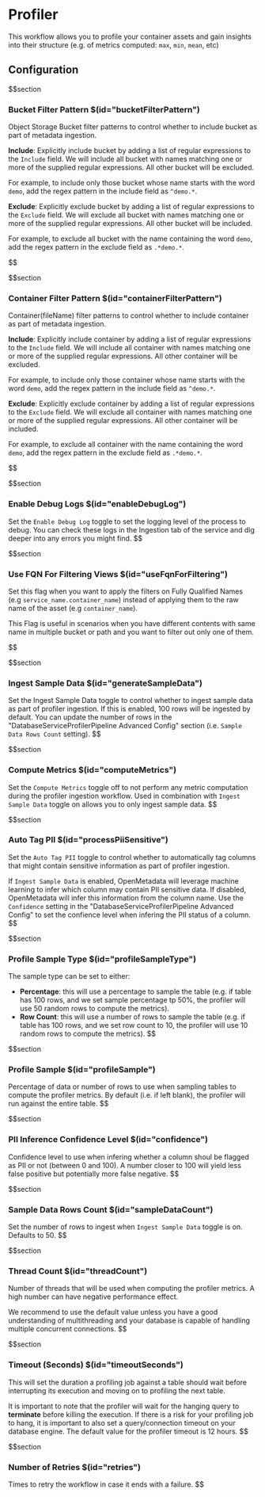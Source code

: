 # Profiler

This workflow allows you to profile your container assets and gain insights into their structure (e.g. of metrics computed: `max`, `min`, `mean`, etc)

## Configuration

$$section
### Bucket Filter Pattern $(id="bucketFilterPattern")

Object Storage Bucket filter patterns to control whether to include bucket as part of metadata ingestion.

**Include**: Explicitly include bucket by adding a list of regular expressions to the `Include` field. We will include all bucket with names matching one or more of the supplied regular expressions. All other bucket will be excluded.

For example, to include only those bucket whose name starts with the word `demo`, add the regex pattern in the include field as `^demo.*`.

**Exclude**: Explicitly exclude bucket by adding a list of regular expressions to the `Exclude` field. We will exclude all bucket with names matching one or more of the supplied regular expressions. All other bucket will be included.

For example, to exclude all bucket with the name containing the word `demo`, add the regex pattern in the exclude field as `.*demo.*`.

$$

$$section
### Container Filter Pattern $(id="containerFilterPattern")

Container(fileName) filter patterns to control whether to include container as part of metadata ingestion.

**Include**: Explicitly include container by adding a list of regular expressions to the `Include` field. We will include all container with names matching one or more of the supplied regular expressions. All other container will be excluded.

For example, to include only those container whose name starts with the word `demo`, add the regex pattern in the include field as `^demo.*`.

**Exclude**: Explicitly exclude container by adding a list of regular expressions to the `Exclude` field. We will exclude all container with names matching one or more of the supplied regular expressions. All other container will be included.

For example, to exclude all container with the name containing the word `demo`, add the regex pattern in the exclude field as `.*demo.*`.

$$

$$section
### Enable Debug Logs $(id="enableDebugLog")

Set the `Enable Debug Log` toggle to set the logging level of the process to debug. You can check these logs in the Ingestion tab of the service and dig deeper into any errors you might find.
$$

$$section
### Use FQN For Filtering Views $(id="useFqnForFiltering")
Set this flag when you want to apply the filters on Fully Qualified Names (e.g `service_name.container_name`) instead of applying them to the raw name of the asset (e.g `container_name`). 

This Flag is useful in scenarios when you have different contents with same name in multiple bucket or path and you want to filter out only one of them. 

$$

$$section
### Ingest Sample Data $(id="generateSampleData")

Set the Ingest Sample Data toggle to control whether to ingest sample data as part of profiler ingestion. If this is enabled, 100 rows will be ingested by default. You can update the number of rows in the "DatabaseServiceProfilerPipeline Advanced Config" section (i.e. `Sample Data Rows Count` setting). 
$$

$$section
### Compute Metrics $(id="computeMetrics")

Set the `Compute Metrics` toggle off to not perform any metric computation during the profiler ingestion workflow. Used in combination with `Ingest Sample Data` toggle on allows you to only ingest sample data.
$$

$$section
### Auto Tag PII $(id="processPiiSensitive")

Set the `Auto Tag PII` toggle to control whether to automatically tag columns that might contain sensitive information as part of profiler ingestion. 

If `Ingest Sample Data` is enabled, OpenMetadata will leverage machine learning to infer which column may contain PII sensitive data. If disabled, OpenMetadata will infer this information from the column name. Use the `Confidence` setting in the "DatabaseServiceProfilerPipeline Advanced Config" to set the confience level when infering the PII status of a column.
$$


$$section
### Profile Sample Type $(id="profileSampleType")
The sample type can be set to either:  

* **Percentage**: this will use a percentage to sample the table (e.g. if table has 100 rows, and we set sample percentage tp 50%, the profiler will use 50 random rows to compute the metrics).
* **Row Count**: this will use a number of rows to sample the table (e.g. if table has 100 rows, and we set row count to 10, the profiler will use 10 random rows to compute the metrics).
$$

$$section
### Profile Sample $(id="profileSample")
Percentage of data or number of rows to use when sampling tables to compute the profiler metrics. By default (i.e. if left blank), the profiler will run against the entire table.
$$

$$section
### PII Inference Confidence Level $(id="confidence")
Confidence level to use when infering whether a column shoul be flagged as PII or not (between 0 and 100). A number closer to 100 will yield less false positive but potentially more false negative. 
$$

$$section
### Sample Data Rows Count $(id="sampleDataCount")
Set the number of rows to ingest when `Ingest Sample Data` toggle is on. Defaults to 50.
$$

$$section
### Thread Count $(id="threadCount")
Number of threads that will be used when computing the profiler metrics. A high number can have negative performance effect.

We recommend to use the default value unless you have a good understanding of multithreading and your database is capable of handling multiple concurrent connections.
$$

$$section
### Timeout (Seconds) $(id="timeoutSeconds")

This will set the duration a profiling job against a table should wait before interrupting its execution and moving on to profiling the next table.

It is important to note that the profiler will wait for the hanging query to **terminate** before killing the execution. If there is a risk for your profiling job to hang, it is important to also set a query/connection timeout on your database engine. The default value for the profiler timeout is 12 hours.
$$

$$section
### Number of Retries $(id="retries")

Times to retry the workflow in case it ends with a failure.
$$